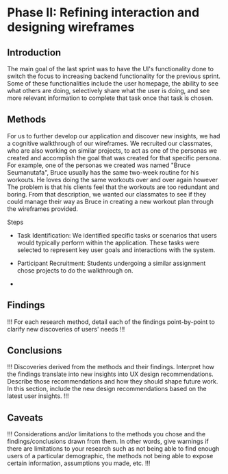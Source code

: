 # Phase II: Refining interaction and designing wireframes

## Introduction

The main goal of the last sprint was to have the UI's functionality done to switch the focus to increasing backend functionality for the previous sprint. Some of these functionalities include the user homepage, the ability to see what others are doing, selectively share what the user is doing, and see more relevant information to complete that task once that task is chosen. 

## Methods

For us to further develop our application and discover new insights, we had a cognitive walkthrough of our wireframes. We recruited our classmates, who are also working on similar projects, to act as one of the personas we created and accomplish the goal that was created for that specific persona. For example, one of the personas we created was named "Bruce Seumanutafa", Bruce usually has the same two-week routine for his workouts. He loves doing the same workouts over and over again however The problem is that his clients feel that the workouts are too redundant and boring. From that description, we wanted our classmates to see if they could manage their way as Bruce in creating a new workout plan through the wireframes provided. 


Steps

+ Task Identification: We identified specific tasks or scenarios that users would typically perform within the application. These tasks were selected to represent key user goals and interactions with the system.

+ Participant Recruitment: Students undergoing a similar assignment chose projects to do the walkthrough on.

+ 


## Findings

!!! For each research method, detail each of the findings point-by-point to clarify new discoveries of users' needs !!!

## Conclusions

!!! Discoveries derived from the methods and their findings. Interpret how the findings translate into new insights into UX design recommendations. Describe those recommendations and how they should shape future work. In this section, include the new design recommendations based on the latest user insights. !!!

## Caveats

!!! Considerations and/or limitations to the methods you chose and the findings/conclusions drawn from them. In other words, give warnings if there are limitations to your research such as not being able to find enough users of a particular demographic, the methods not being able to expose certain information, assumptions you made, etc. !!!
